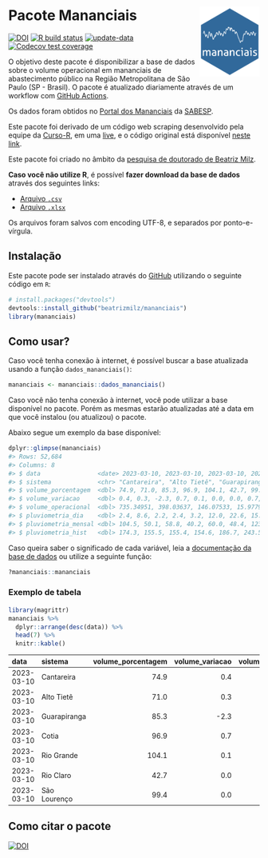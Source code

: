 
<!-- README.md is generated from README.Rmd. Please edit that file -->

# Pacote Mananciais <img src="man/figures/hexlogo.png" align="right" width = "120px"/>

<!-- badges: start -->

[![DOI](https://zenodo.org/badge/DOI/10.5281/zenodo.4733056.svg)](https://doi.org/10.5281/zenodo.4733056)
[![R build
status](https://github.com/beatrizmilz/mananciais/workflows/R-CMD-check/badge.svg)](https://github.com/beatrizmilz/mananciais/actions)
[![update-data](https://github.com/beatrizmilz/mananciais/actions/workflows/2-update_data.yaml/badge.svg)](https://github.com/beatrizmilz/mananciais/actions/workflows/2-update_data.yaml)
[![Codecov test
coverage](https://codecov.io/gh/beatrizmilz/mananciais/branch/master/graph/badge.svg)](https://codecov.io/gh/beatrizmilz/mananciais?branch=master)
<!-- badges: end -->

O objetivo deste pacote é disponibilizar a base de dados sobre o volume
operacional em mananciais de abastecimento público na Região
Metropolitana de São Paulo (SP - Brasil). O pacote é atualizado
diariamente através de um workflow com [GitHub
Actions](https://github.com/beatrizmilz/mananciais/actions).

Os dados foram obtidos no [Portal dos
Mananciais](http://mananciais.sabesp.com.br/Situacao) da
[SABESP](http://site.sabesp.com.br/site/Default.aspx).

Este pacote foi derivado de um código web scraping desenvolvido pela
equipe da [Curso-R](https://www.curso-r.com/), em uma
[live](https://youtu.be/jvZIxrMmOcQ), e o código original está
disponível [neste
link](https://github.com/curso-r/lives/blob/master/drafts/20200730_scraper_sabesp.R).

Este pacote foi criado no âmbito da [pesquisa de doutorado de Beatriz
Milz](https://beatrizmilz.github.io/tese/).

**Caso você não utilize R**, é possível **fazer download da base de
dados** através dos seguintes links:

- [Arquivo
  `.csv`](https://github.com/beatrizmilz/mananciais/raw/master/inst/extdata/mananciais.csv)
- [Arquivo
  `.xlsx`](https://github.com/beatrizmilz/mananciais/blob/master/inst/extdata/mananciais.xlsx?raw=true)

Os arquivos foram salvos com encoding UTF-8, e separados por
ponto-e-vírgula.

## Instalação

Este pacote pode ser instalado através do [GitHub](https://github.com/)
utilizando o seguinte código em `R`:

``` r
# install.packages("devtools")
devtools::install_github("beatrizmilz/mananciais")
library(mananciais)
```

## Como usar?

Caso você tenha conexão à internet, é possível buscar a base atualizada
usando a função `dados_mananciais()`:

``` r
mananciais <- mananciais::dados_mananciais() 
```

Caso você não tenha conexão à internet, você pode utilizar a base
disponível no pacote. Porém as mesmas estarão atualizadas até a data em
que você instalou (ou atualizou) o pacote.

Abaixo segue um exemplo da base disponível:

``` r
dplyr::glimpse(mananciais)
#> Rows: 52,684
#> Columns: 8
#> $ data                <date> 2023-03-10, 2023-03-10, 2023-03-10, 2023-03-10, 2…
#> $ sistema             <chr> "Cantareira", "Alto Tietê", "Guarapiranga", "Cotia…
#> $ volume_porcentagem  <dbl> 74.9, 71.0, 85.3, 96.9, 104.1, 42.7, 99.4, 74.5, 7…
#> $ volume_variacao     <dbl> 0.4, 0.3, -2.3, 0.7, 0.1, 0.0, 0.0, 0.7, 0.0, 1.2,…
#> $ volume_operacional  <dbl> 735.34951, 398.03637, 146.07533, 15.97798, 116.819…
#> $ pluviometria_dia    <dbl> 2.4, 8.6, 2.2, 2.4, 3.2, 12.0, 22.6, 15.1, 1.5, 24…
#> $ pluviometria_mensal <dbl> 104.5, 50.1, 58.8, 40.2, 60.0, 48.4, 123.8, 102.1,…
#> $ pluviometria_hist   <dbl> 174.3, 155.5, 155.4, 154.6, 186.7, 243.5, 196.8, 1…
```

Caso queira saber o significado de cada variável, leia a [documentação
da base de
dados](https://beatrizmilz.github.io/mananciais/reference/mananciais.html)
ou utilize a seguinte função:

``` r
?mananciais::mananciais
```

### Exemplo de tabela

``` r
library(magrittr)
mananciais %>% 
  dplyr::arrange(desc(data)) %>% 
  head(7) %>%
  knitr::kable()
```

| data       | sistema      | volume_porcentagem | volume_variacao | volume_operacional | pluviometria_dia | pluviometria_mensal | pluviometria_hist |
|:-----------|:-------------|-------------------:|----------------:|-------------------:|-----------------:|--------------------:|------------------:|
| 2023-03-10 | Cantareira   |               74.9 |             0.4 |          735.34951 |              2.4 |               104.5 |             174.3 |
| 2023-03-10 | Alto Tietê   |               71.0 |             0.3 |          398.03637 |              8.6 |                50.1 |             155.5 |
| 2023-03-10 | Guarapiranga |               85.3 |            -2.3 |          146.07533 |              2.2 |                58.8 |             155.4 |
| 2023-03-10 | Cotia        |               96.9 |             0.7 |           15.97798 |              2.4 |                40.2 |             154.6 |
| 2023-03-10 | Rio Grande   |              104.1 |             0.1 |          116.81923 |              3.2 |                60.0 |             186.7 |
| 2023-03-10 | Rio Claro    |               42.7 |             0.0 |            5.83419 |             12.0 |                48.4 |             243.5 |
| 2023-03-10 | São Lourenço |               99.4 |             0.0 |           88.25511 |             22.6 |               123.8 |             196.8 |

## Como citar o pacote

[![DOI](https://zenodo.org/badge/DOI/10.5281/zenodo.4733056.svg)](https://doi.org/10.5281/zenodo.4733056)
